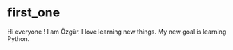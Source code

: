 # first_one

Hi everyone ! 
I am Özgür. I love learning new things. My new goal is learning Python.
